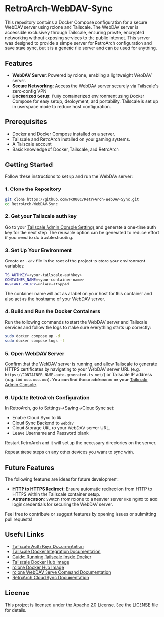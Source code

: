# RetroArch-WebDAV-Sync

This repository contains a Docker Compose configuration for a secure WebDAV server using rclone and Tailscale. The WebDAV server is accessible exclusively through Tailscale, ensuring private, encrypted networking without exposing services to the public internet. This server was designed to provide a simple server for RetroArch configuration and save state sync, but it is a generic file server and can be used for anything.

## Features

- **WebDAV Server**: Powered by rclone, enabling a lightweight WebDAV server.
- **Secure Networking**: Access the WebDAV server securely via Tailscale's zero-config VPN.
- **Dockerized Setup**: Fully containerized environment using Docker Compose for easy setup, deployment, and portability. Tailscale is set up in userspace mode to reduce host configuration.

## Prerequisites

- Docker and Docker Compose installed on a server.
- Tailscale and RetroArch installed on your gaming systems.
- A Tailscale account
- Basic knowledge of Docker, Tailscale, and RetroArch

## Getting Started

Follow these instructions to set up and run the WebDAV server:

### 1. Clone the Repository

```bash
git clone https://github.com/0x000C/RetroArch-WebDAV-Sync.git
cd RetroArch-WebDAV-Sync
```

### 2. Get your Tailscale auth key

Go to your [Tailscale Admin Console Settings](https://login.tailscale.com/admin/settings/keys) and generate a one-time auth key for the next step. The reusable option can be generated to reduce effort if you need to do troubleshooting.

### 3. Set Up Your Environment

Create an `.env` file in the root of the project to store your environment variables:

```bash
TS_AUTHKEY=<your-tailscale-authkey>
CONTAINER_NAME=<your-container-name>
RESTART_POLICY=unless-stopped
```

The container name will act as a label on your host for this container and also act as the hostname of your WebDAV server.

### 4. Build and Run the Docker Containers

Run the following commands to start the WebDAV server and Tailscale services and follow the logs to make sure everything starts up correctly:

```bash
sudo docker compose up -d
sudo docker compose logs -f
```
### 5. Open WebDAV Server

Confirm that the WebDAV server is running, and allow Tailscale to generate HTTPS certificates by navigating to your WebDAV server URL (e.g. `https://CONTAINER_NAME.auto-generated.ts.net/`) or Tailscale IP address (e.g. `100.xxx.xxx.xxx`). You can find these addresses on your [Tailscale Admin Console](https://login.tailscale.com/admin/machines).

### 6. Update RetroArch Configuration

In RetroArch, go to Settings->Saving->Cloud Sync set:

* Enable Cloud Sync to `ON`
* Cloud Sync Backend to `webdav`
* Cloud Storage URL to your WebDAV server URL.
* Leave Username and Password blank

Restart RetroArch and it will set up the necessary directories on the server.

Repeat these steps on any other devices you want to sync with.

## Future Features

The following features are ideas for future development:

- **HTTP to HTTPS Redirect**: Ensure automatic redirection from HTTP to HTTPS within the Tailscale container setup.
- **Authentication**: Switch from rclone to a heavier server like nginx to add login credentials for securing the WebDAV server.

Feel free to contribute or suggest features by opening issues or submitting pull requests!

## Useful Links

- [Tailscale Auth Keys Documentation](https://tailscale.com/kb/1085/auth-keys)
- [Tailscale Docker Integration Documentation](https://tailscale.com/kb/1282/docker)
- [Guide: Running Tailscale Inside Docker](https://tailscale.com/blog/docker-tailscale-guide)
- [Tailscale Docker Hub Image](https://hub.docker.com/r/tailscale/tailscale)
- [rclone Docker Hub Image](https://hub.docker.com/r/rclone/rclone)
- [rclone WebDAV Serve Command Documentation](https://rclone.org/commands/rclone_serve_webdav/)
- [RetroArch Cloud Sync Documentation](https://docs.libretro.com/guides/retroarch-cloud-sync/)

## License

This project is licensed under the Apache 2.0 License. See the [LICENSE](LICENSE) file for details.
